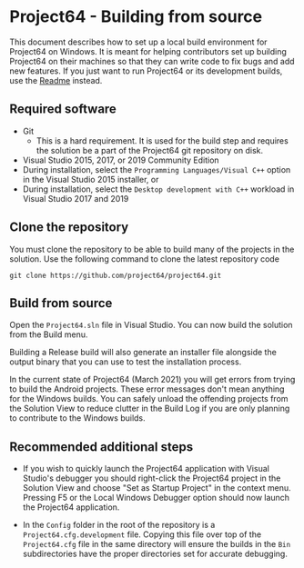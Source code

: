Project64 - Building from source
================================

This document describes how to set up a local build environment for Project64 on Windows.
It is meant for helping contributors set up building Project64 on their machines so that they can write code to fix bugs and add new features.
If you just want to run Project64 or its development builds, use the [Readme](https://github.com/project64/project64user-content-project64---nintendo-64-emulator) instead.

## Required software

* Git
    * This is a hard requirement. It is used for the build step and requires the solution be a part of the Project64 git repository on disk.
* Visual Studio 2015, 2017, or 2019 Community Edition
* During installation, select the `Programming Languages/Visual C++` option in the Visual Studio 2015 installer, or
* During installation, select the `Desktop development with C++` workload in Visual Studio 2017 and 2019

## Clone the repository

You must clone the repository to be able to build many of the projects in the solution.
Use the following command to clone the latest repository code

```
git clone https://github.com/project64/project64.git
```

## Build from source

Open the `Project64.sln` file in Visual Studio. You can now build the solution from the Build menu.

Building a Release build will also generate an installer file alongside the output binary that you can use to test the installation process.

In the current state of Project64 (March 2021) you will get errors from trying to build the Android projects. These error messages don't mean anything for the Windows builds. You can safely unload the offending projects from the Solution View to reduce clutter in the Build Log if you are only planning to contribute to the Windows builds.

## Recommended additional steps

* If you wish to quickly launch the Project64 application with Visual Studio's debugger you should right-click the Project64 project in the Solution View and choose "Set as Startup Project" in the context menu. Pressing F5 or the Local Windows Debugger option should now launch the Project64 application.

* In the `Config` folder in the root of the repository is a `Project64.cfg.development` file. Copying this file over top of the `Project64.cfg` file in the same directory will ensure the builds in the `Bin` subdirectories have the proper directories set for accurate debugging.
